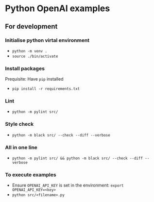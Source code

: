 # Python OpenAI examples

## For development

### Initialise python virtal environment

- `python -m venv .`
- `source ./bin/activate`

### Install packages

Prequisite: Have `pip` installed

- `pip install -r requirements.txt`

### Lint

- `python -m pylint src/`

### Style check

- `python -m black src/ --check --diff --verbose`

### All in one line

- `python -m pylint src/ && python -m black src/ --check --diff --verbose`

### To execute examples

- Ensure `OPENAI_API_KEY` is set in the environment: `export OPENAI_API_KEY=<key>`
- `python src/<filename>.py`
